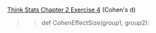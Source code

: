 [Think Stats Chapter 2 Exercise 4](http://greenteapress.com/thinkstats2/html/thinkstats2003.html#toc24) (Cohen's d)

> > def CohenEffectSize(group1, group2):

